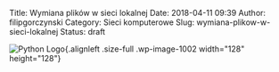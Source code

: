 Title: Wymiana plików w sieci lokalnej
Date: 2018-04-11 09:39
Author: filipgorczynski
Category: Sieci komputerowe
Slug: wymiana-plikow-w-sieci-lokalnej
Status: draft

![Python Logo](https://filipgorczynski.files.wordpress.com/2015/04/python1.png){.alignleft .size-full .wp-image-1002 width="128" height="128"}
